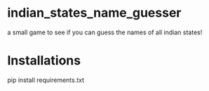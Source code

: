 # indian_states_name_guesser
a small game to see if you can guess the names of all indian states!

# Installations
pip install requirements.txt
